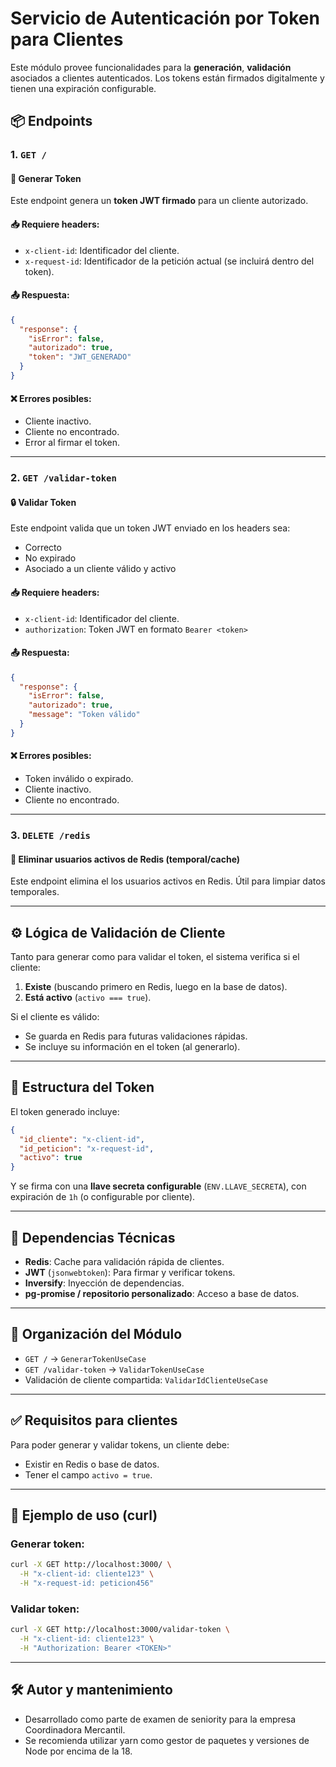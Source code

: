# Servicio de Autenticación por Token para Clientes

Este módulo provee funcionalidades para la **generación**, **validación** asociados a clientes autenticados. Los tokens están firmados digitalmente y tienen una expiración configurable.

## 📦 Endpoints

### 1. `GET /`
#### 🔐 Generar Token

Este endpoint genera un **token JWT firmado** para un cliente autorizado.

#### 📥 Requiere headers:
- `x-client-id`: Identificador del cliente.
- `x-request-id`: Identificador de la petición actual (se incluirá dentro del token).

#### 📤 Respuesta:
```json
{
  "response": {
    "isError": false,
    "autorizado": true,
    "token": "JWT_GENERADO"
  }
}
```

#### ❌ Errores posibles:
- Cliente inactivo.
- Cliente no encontrado.
- Error al firmar el token.

---

### 2. `GET /validar-token`
#### 🔒 Validar Token

Este endpoint valida que un token JWT enviado en los headers sea:
- Correcto
- No expirado
- Asociado a un cliente válido y activo

#### 📥 Requiere headers:
- `x-client-id`: Identificador del cliente.
- `authorization`: Token JWT en formato `Bearer <token>`

#### 📤 Respuesta:
```json
{
  "response": {
    "isError": false,
    "autorizado": true,
    "message": "Token válido"
  }
}
```

#### ❌ Errores posibles:
- Token inválido o expirado.
- Cliente inactivo.
- Cliente no encontrado.

---

### 3. `DELETE /redis`
#### 🧹 Eliminar usuarios activos de Redis (temporal/cache)

Este endpoint elimina el los usuarios activos en Redis. Útil para limpiar datos temporales.

---

## ⚙️ Lógica de Validación de Cliente

Tanto para generar como para validar el token, el sistema verifica si el cliente:

1. **Existe** (buscando primero en Redis, luego en la base de datos).
2. **Está activo** (`activo === true`).

Si el cliente es válido:
- Se guarda en Redis para futuras validaciones rápidas.
- Se incluye su información en el token (al generarlo).

---

## 🔐 Estructura del Token

El token generado incluye:
```json
{
  "id_cliente": "x-client-id",
  "id_peticion": "x-request-id",
  "activo": true
}
```
Y se firma con una **llave secreta configurable** (`ENV.LLAVE_SECRETA`), con expiración de `1h` (o configurable por cliente).

---

## 🧱 Dependencias Técnicas

- **Redis**: Cache para validación rápida de clientes.
- **JWT** (`jsonwebtoken`): Para firmar y verificar tokens.
- **Inversify**: Inyección de dependencias.
- **pg-promise / repositorio personalizado**: Acceso a base de datos.

---

## 📁 Organización del Módulo

- `GET /` → `GenerarTokenUseCase`
- `GET /validar-token` → `ValidarTokenUseCase`
- Validación de cliente compartida: `ValidarIdClienteUseCase`

---

## ✅ Requisitos para clientes

Para poder generar y validar tokens, un cliente debe:
- Existir en Redis o base de datos.
- Tener el campo `activo = true`.

---

## 🧪 Ejemplo de uso (curl)

### Generar token:
```bash
curl -X GET http://localhost:3000/ \
  -H "x-client-id: cliente123" \
  -H "x-request-id: peticion456"
```

### Validar token:
```bash
curl -X GET http://localhost:3000/validar-token \
  -H "x-client-id: cliente123" \
  -H "Authorization: Bearer <TOKEN>"
```

---

## 🛠️ Autor y mantenimiento

- Desarrollado como parte de examen de seniority para la empresa Coordinadora Mercantil.
- Se recomienda utilizar yarn como gestor de paquetes y versiones de Node por encima de la 18.
